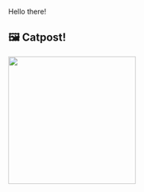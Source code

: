 Hello there!



## 🖼️ Catpost!

<sub>
    <img src="https://cdn2.thecatapi.com/images/14u.gif" height="256">
</sub>

